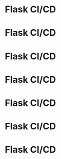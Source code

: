 # Flask CI/CD
# Flask CI/CD 
# Flask CI/CD  
# Flask CI/CD 
# Flask CI/CD 
# Flask CI/CD 
# Flask CI/CD
